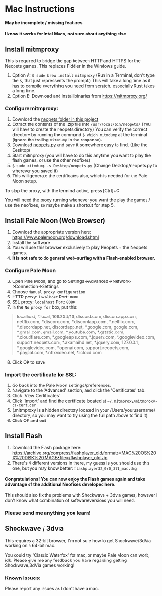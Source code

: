 # Mac Instructions

#### May be incomplete / missing features
#### I know it works for Intel Macs, not sure about anything else


## Install mitmproxy
This is required to bridge the gap between HTTP and HTTPS for the Neopets games. This replaces Fiddler in the Windows guide.

1. Option A: `$ sudo brew install mitmproxy` (Run in a Terminal, don't type the `$`, that just repressents the prompt.) This will take a long time as it has to compile everything you need from scratch, especially Rust takes a long time.
2. Option B: Download and install binaries from https://mitmproxy.org/

### Configure mitmproxy:
1. Download the [neopets folder in this project](https://download-directory.github.io/?url=https://github.com/themrrobert/neopets-flash-fix-windows-10/tree/main/neopets)
2. Extract the contents of the .zip file into `/usr/local/bin/neopets/` (You will have to create the neopets directory) You can verify the correct directory by running the command `$ which mitmdump` at the terminal (ignore the trailing `mitmdump` in the response).
3. Download [neopets.py](mitmproxy/neopets.py) and save it somewhere easy to find. (Like the Desktop)
4. Start mitmproxy (you will have to do this anytime you want to play the flash games, or use the other neofixes)
5. `$ sudo mitmdump -s Desktop/neopets.py`  (Change Desktop/neopets.py to wherever you saved it)
6. This will generate the certificates also, which is needed for the Pale Moon setup.

To stop the proxy, with the terminal active, press [Ctrl]+C 

You will need the proxy running whenever you want the play the games / use the neofixes, so maybe make a shortcut for step 5.

## Install Pale Moon (Web Browser)
1. Download the appropriate version here: https://www.palemoon.org/download.shtml
2. Install the software
3. You will use this browser exclusively to play Neopets + the Neopets games. 
4. **It is not safe to do general web-surfing with a Flash-enabled browser.**

### Configure Pale Moon
3. Open Pale Moon, and go to Settings->Advanced->Network->Connection->Settings
4. Choose `Manual proxy configuration`
5. HTTP proxy: `localhost` Port: `8080`
6. SSL proxy: `localhost` Port: `8080`
7. In the `No proxy for` box, put this:
> localhost, *.local, 169.254/16, discord.com, discordapp.com, netflix.com, *.discord.com, *.discordapp.com, *.netflix.com, *.discordapp.net, discordapp.net, *.google.com, google.com, *.gmail.com, gmail.com, *.youtube.com, *.gstatic.com, *.cloudflare.com, *.googleapis.com, *.jquery.com, *.googlevideo.com, support.neopets.com, *.akamaihd.net, *.jquery.com, 127.0.0.1, *.googlevideo.com, *.openai.com, support.neopets.com, *.paypal.com, *.nflxvideo.net, *.icloud.com
8. Click OK to save

### Import the certificate for SSL:
1. Go back into the Pale Moon settings/preferences.
2. Navigate to the 'Advanced' section, and click the 'Certificates' tab.
3. Click 'View Certificates'
4. Click 'Import' and find the certificate located at `~/.mitmproxy/mitmproxy-ca-cert.cer` 
5. (.mitmproxy is a hidden directory located in your /Users/yourusername/ directory, so you may want to try using the full path above to find it)
6. Click OK and exit
 
## Install Flash
1. Download the Flash package here: https://archive.org/compress/flashplayer_old/formats=MAC%20OS%20X%20DISK%20IMAGE&file=/flashplayer_old.zip
2. There's 4 different versions in there, my guess is you should use this one, but you may know better: `flashplayer32_0r0_371_mac.dmg`

#### Congratulations! You can now enjoy the Flash games again and take advantage of the additional Neofixes developed here.

This should also fix the problems with Shockwave + 3dvia games, however I don't know what combination of software/versions you will need. 

### Please send me anything you learn! 

## Shockwave / 3dvia
This requires a 32-bit browser, I'm not sure how to get Shockwave/3dVia working on a 64-bit mac.

You could try 'Classic Waterfox' for mac, or maybe Pale Moon can work, idk. Please give me any feedback you have regarding getting Shockwave/3dVia games working!

### Known issues:

Please report any issues as I don't have a mac.